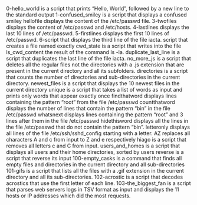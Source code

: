 0-hello_world is a script that prints “Hello, World”, followed by a new line to the standard output
1-confused_smiley is a script that displays a confused smiley
hellofile displays the content of the /etc/passwd file.
3-twofiles displays the content of /etc/passwd and /etc/hosts.
4-lastlines displays the last 10 lines of /etc/passwd.
5-firstlines displays the first 10 lines of /etc/passwd.
6-script that displays the third line of the file iacta.
script that creates a file named exactly
cwd_state is a script that writes into the file ls_cwd_content the result of the command ls -la.
duplicate_last_line is a script that duplicates the last line of the file iacta.
no_more_js is a script that deletes all the regular files not the directories with a .js extension that are present in the current directory and all its subfolders.
directories is a script that counts the number of directories and sub-directories in the current directory.
newest_files is a script that displays the 10 newest files in the current directory
unique is a script that takes a list of words as input and prints only words that appear exactly once
findthatword displays lines containing the pattern “root” from the file /etc/passwd
countthatword displays the number of lines that contain the pattern “bin” in the file /etc/passwd
whatsnext displays lines containing the pattern “root” and 3 lines after them in the file /etc/passwd
hidethisword displays all the lines in the file /etc/passwd that do not contain the pattern “bin”.
letteronly displays all lines of the file /etc/ssh/sshd_config starting with a letter.
AZ replaces all characters A and c from input to Z and e respectively
hiago is a script that removes all letters c and C from input.
users_and_homes is a script that displays all users and their home directories, sorted by users
reverse is a script that reverse its input
100-empty_casks is a command that finds all empty files and directories in the current directory and all sub-directories
101-gifs is a script that lists all the files with a .gif extension in the current directory and all its sub-directories.
102-acrostic is a script that decodes acrostics that use the first letter of each line.
103-the_biggest_fan is a script that parses web servers logs in TSV format as input and displays the 11 hosts or IP addresses which did the most requests.
